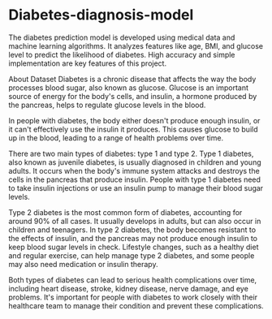 # Diabetes-diagnosis-model
The diabetes prediction model is developed using medical data and machine learning algorithms. It analyzes features like age, BMI, and glucose level to predict the likelihood of diabetes. High accuracy and simple implementation are key features of this project.

About Dataset
Diabetes is a chronic disease that affects the way the body processes blood sugar, also known as glucose. Glucose is an important source of energy for the body's cells, and insulin, a hormone produced by the pancreas, helps to regulate glucose levels in the blood.

In people with diabetes, the body either doesn't produce enough insulin, or it can't effectively use the insulin it produces. This causes glucose to build up in the blood, leading to a range of health problems over time.

There are two main types of diabetes: type 1 and type 2. Type 1 diabetes, also known as juvenile diabetes, is usually diagnosed in children and young adults. It occurs when the body's immune system attacks and destroys the cells in the pancreas that produce insulin. People with type 1 diabetes need to take insulin injections or use an insulin pump to manage their blood sugar levels.

Type 2 diabetes is the most common form of diabetes, accounting for around 90% of all cases. It usually develops in adults, but can also occur in children and teenagers. In type 2 diabetes, the body becomes resistant to the effects of insulin, and the pancreas may not produce enough insulin to keep blood sugar levels in check. Lifestyle changes, such as a healthy diet and regular exercise, can help manage type 2 diabetes, and some people may also need medication or insulin therapy.

Both types of diabetes can lead to serious health complications over time, including heart disease, stroke, kidney disease, nerve damage, and eye problems. It's important for people with diabetes to work closely with their healthcare team to manage their condition and prevent these complications.

